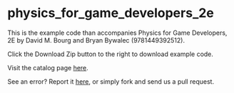 physics_for_game_developers_2e
==============================

This is the example code than accompanies Physics for Game Developers, 2E by David M. Bourg and Bryan Bywalec (9781449392512). 

Click the Download Zip button to the right to download example code.

Visit the catalog page [here](http://shop.oreilly.com/product/0636920012221.do).

See an error? Report it [here](http://oreilly.com/catalog/errata.csp?isbn=0636920012221), or simply fork and send us a pull request.
